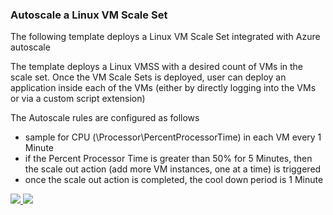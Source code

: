 ### Autoscale a Linux VM Scale Set ###

The following template deploys a Linux VM Scale Set integrated with Azure autoscale

The template deploys a Linux VMSS with a desired count of VMs in the scale set. Once the VM Scale Sets is deployed, user can deploy an application inside each of the VMs (either by directly logging into the VMs or via a custom script extension)

The Autoscale rules are configured as follows
- sample for CPU (\\Processor\\PercentProcessorTime) in each VM every 1 Minute
- if the Percent Processor Time is greater than 50% for 5 Minutes, then the scale out action (add more VM instances, one at a time) is triggered
- once the scale out action is completed, the cool down period is 1 Minute


<a href="https://portal.azure.com/#create/Microsoft.Template/uri/https:%2F%2Fgitlab.rm.ingv.it%2Fazure-dep%2Fazure-quickstart-templates%2Fraw%2Fmaster%2F201-vmss-ubuntu-autoscale-ingv%2Fazuredeploy.json" target="_blank">
    <img src="http://azuredeploy.net/deploybutton.png"/>
</a>
<a href="http://armviz.io/#/?load=https:%2F%2Fgitlab.rm.ingv.it%2Fazure-dep%2Fazure-quickstart-templates%2Fraw%2Fmaster%2F201-vmss-ubuntu-autoscale-ingv%2Fazuredeploy.json" target="_blank">
    <img src="http://armviz.io/visualizebutton.png"/>
</a>

